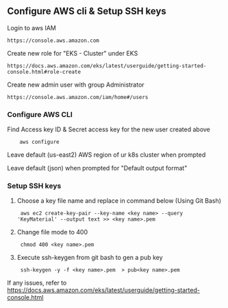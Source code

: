 ## Configure AWS cli & Setup SSH keys ##

Login to aws IAM

    https://console.aws.amazon.com

Create new role for "EKS - Cluster" under EKS
    
    https://docs.aws.amazon.com/eks/latest/userguide/getting-started-console.html#role-create

Create new admin user with group Administrator
    
    https://console.aws.amazon.com/iam/home#/users

### Configure AWS CLI ###

Find Access key ID & Secret access key for the new user created above

        aws configure

Leave default (us-east2) AWS region of ur k8s cluster when prompted

Leave default (json) when prompted for "Default output format"
        
### Setup SSH keys ###
1. Choose a key file name and replace in command below (Using Git Bash)

        aws ec2 create-key-pair --key-name <key name> --query 'KeyMaterial' --output text >> <key name>.pem

2. Change file mode to 400

        chmod 400 <key name>.pem

3. Execute ssh-keygen from git bash to gen a pub key

        ssh-keygen -y -f <key name>.pem  > pub<key name>.pem

If any issues, refer to https://docs.aws.amazon.com/eks/latest/userguide/getting-started-console.html
